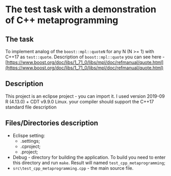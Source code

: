 # The test task with a demonstration of C++ metaprogramming

## The task
To implement analog of the `boost::mpl::quoteN` for any N (N >= 1) with C++17 as `test::quote`.
Description of `boost::mpl::quote` you can see here - [https://www.boost.org/doc/libs/1_71_0/libs/mpl/doc/refmanual/quote.html](https://www.boost.org/doc/libs/1_71_0/libs/mpl/doc/refmanual/quote.html)
## Description
This project is an eclipse project - you can import it. I used version 2019-09 R (4.13.0) + CDT v9.9.0 Linux. your compiler should support the C++17 standard
file description
## Files/Directories description
- Eclispe setting:
 	- .settings;
	- .cproject;
	- .project;
- Debug - directory for building the application. To build you need to enter this directory and run `make`. Result will named `test_cpp_metaprogramming`;
- `src\test_cpp_metaprogramming.cpp` - the main source file.  